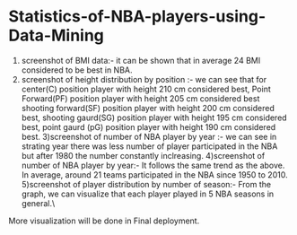 # Statistics-of-NBA-players-using-Data-Mining
1) screenshot of BMI data:- it can be shown that in average 24 BMI considered to be best in NBA.
2) screenshot of height distribution by position :- we can see that for center(C) position player with height 210 cm considered best, Point Forward(PF) position player with height 205 cm considered best
                                                    shooting forward(SF) position player with height 200 cm considered best, shooting gaurd(SG) position player with height 195 cm considered best, point gaurd (pG) position player with height 190 cm considered best.
3)screenshot of number of NBA player by year :- we can see in strating year there was less number of player participated in the NBA but after 1980 the number constantly inclreasing.
4)screenshot of number of NBA player by year:-  It follows the same trend as the above. In average, around 21 teams participated in the NBA since 1950 to 2010.
5)screenshot of player distribution by number of season:- From the graph, we can visualize that each player played in 5 NBA seasons in general.\

More visualization will be done in Final deployment.
